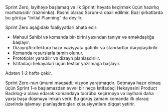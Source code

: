Sprint Zero, layihəyə başlamaq və ilk Sprinti həyata keçirmək üçün hazırlıq mərhələsidir (razminka). Rəsmi olaraq Scrum-a daxil edilmir. Bəzi şirkətlərdə bu görüşə “Initial Planning” da deyilir.

Sprint Zero aşağıdakı fəaliyyətləri əhatə edir:

- Məhsul Sahibi və komanda bir-birini yaxından tanıyır və əməkdaşlığa başlayır.
- Dizayn/Arxitektura hazır vəziyyətə gətirilir və standartlar dəqiqləşdirilir.
- Komanda resurslarla təmin olunur.
- Prototiplər yaradılır və dizayn planlaşdırılır.
- İstifadəçi hekayələri üçün testlər yazılmağa başlayır.

Adətən 1-2 həftə çəkir.

Sprint Zero-nun ümumi məqsədi; vizyon yaratmaqdır. Getməyə hazır olmaq üçün Sprint 1-ə başlamazdan əvvəl bir neçə İstifadəçi Hekayəsini Product Backlog-a əlavə edərək komandaya təcrübə keçirməyə və layihəni daha yaxşı başa düşməyə imkan verir. Bu görüş zamanı komanda ilk olaraq üzərində işləməyi planlaşdırdıqları xüsusiyyətlərə diqqət yetirir.

